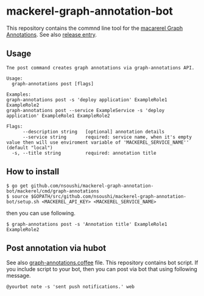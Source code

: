 # mackerel-graph-annotation-bot

This repository contains the commnd line tool for the [macarerel Graph Annotations](https://mackerel.io/api-docs/entry/graph-annotations).
See also [release entry](https://mackerel.io/blog/entry/weekly/20170127).

## Usage
```
Tne post command creates graph annotations via graph-annotations API.

Usage:
  graph-annotations post [flags]

Examples:
graph-annotations post -s 'deploy application' ExampleRole1 ExampleRole2
graph-annotations post --service ExampleService -s 'deploy application' ExampleRole1 ExampleRole2

Flags:
      --description string   [optional] annotation details
      --service string       required: service name, when it's empty value then will use enviroment variable of 'MACKEREL_SERVICE_NAME'' (default "local")
  -s, --title string         required: annotation title
```

## How to install

```
$ go get github.com/nsoushi/mackerel-graph-annotation-bot/mackerel/cmd/graph-annotations
$ source $GOPATH/src/github.com/nsoushi/mackerel-graph-annotation-bot/setup.sh <MACKEREL_API_KEY> <MACKEREL_SERVICE_NAME>
```

then you can use following.
```
$ graph-annotations post -s 'Annotation title' ExampleRole1 ExampleRole2
```

## Post annotation via hubot

See also [graph-annotations.coffee](https://github.com/nsoushi/mackerel-graph-annotation-bot/blob/master/hubot/scripts/graph-annotations.coffee) file.
This repository contains bot script. 
If you include script to your bot, then you can post via bot that using following message.

```
@yourbot note -s 'sent push notifications.' web
```

